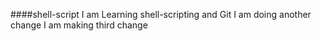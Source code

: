 ####shell-script
I am Learning shell-scripting and Git
I am doing another change
I am making third change